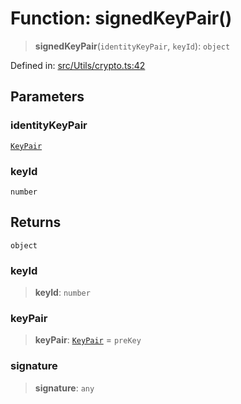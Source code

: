 # Function: signedKeyPair()

> **signedKeyPair**(`identityKeyPair`, `keyId`): `object`

Defined in: [src/Utils/crypto.ts:42](https://github.com/Fokusdotid/Baileys/blob/982cc5b3c62bfc7b56d2f8f8427b6c1a2dda856f/src/Utils/crypto.ts#L42)

## Parameters

### identityKeyPair

[`KeyPair`](../type-aliases/KeyPair.md)

### keyId

`number`

## Returns

`object`

### keyId

> **keyId**: `number`

### keyPair

> **keyPair**: [`KeyPair`](../type-aliases/KeyPair.md) = `preKey`

### signature

> **signature**: `any`
